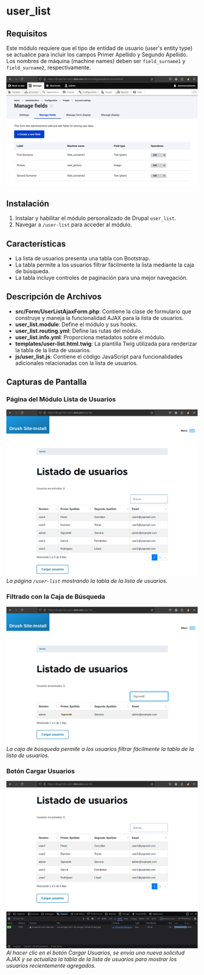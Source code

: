 # user_list

## Requisitos

Este módulo requiere que el tipo de entidad de usuario (user's entity type) se actualice para incluir los campos Primer Apellido y Segundo Apellido. Los nombres de máquina (machine names) deben ser `field_surname1` y `field_surname2`, respectivamente.

![Tipo de Entidad de Usuario Gestionar Campos](./user_entity_type_manage_fields.png)

## Instalación

1. Instalar y habilitar el módulo personalizado de Drupal `user_list`.
2. Navegar a `/user-list` para acceder al módulo.

## Características

- La lista de usuarios presenta una tabla con Bootstrap.
- La tabla permite a los usuarios filtrar fácilmente la lista mediante la caja de búsqueda.
- La tabla incluye controles de paginación para una mejor navegación.

## Descripción de Archivos

- **src/Form/UserListAjaxForm.php**: Contiene la clase de formulario que construye y maneja la funcionalidad AJAX para la lista de usuarios.
- **user_list.module**: Define el módulo y sus hooks.
- **user_list.routing.yml**: Define las rutas del módulo.
- **user_list.info.yml**: Proporciona metadatos sobre el módulo.
- **templates/user-list.html.twig**: La plantilla Twig utilizada para renderizar la tabla de la lista de usuarios.
- **js/user_list.js**: Contiene el código JavaScript para funcionalidades adicionales relacionadas con la lista de usuarios.

## Capturas de Pantalla

### Página del Módulo Lista de Usuarios
![Página del Módulo Lista de Usuarios](./user_list_module_page.png)
*La página `/user-list` mostrando la tabla de la lista de usuarios.*

### Filtrado con la Caja de Búsqueda
![Filtrado con la Caja de Búsqueda](./search_box_filtering.png)
*La caja de búsqueda permite a los usuarios filtrar fácilmente la tabla de la lista de usuarios.*

### Botón Cargar Usuarios
![Botón Cargar Usuarios](./load_users_button.png)
*Al hacer clic en el botón Cargar Usuarios, se envía una nueva solicitud AJAX y se actualiza la tabla de la lista de usuarios para mostrar los usuarios recientemente agregados.*